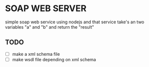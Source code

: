# SOAP WEB SERVER

simple soap web service using nodejs and that service take's an two variables "a" and "b" and return the "result"

## TODO

- [ ] make a xml schema file
- [ ] make wsdl file depending on xml schema
